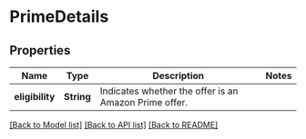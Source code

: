 # PrimeDetails

## Properties

Name | Type | Description | Notes
------------ | ------------- | ------------- | -------------
**eligibility** | **String** | Indicates whether the offer is an Amazon Prime offer. | 

[[Back to Model list]](../README.md#documentation-for-models) [[Back to API list]](../README.md#documentation-for-api-endpoints) [[Back to README]](../README.md)


